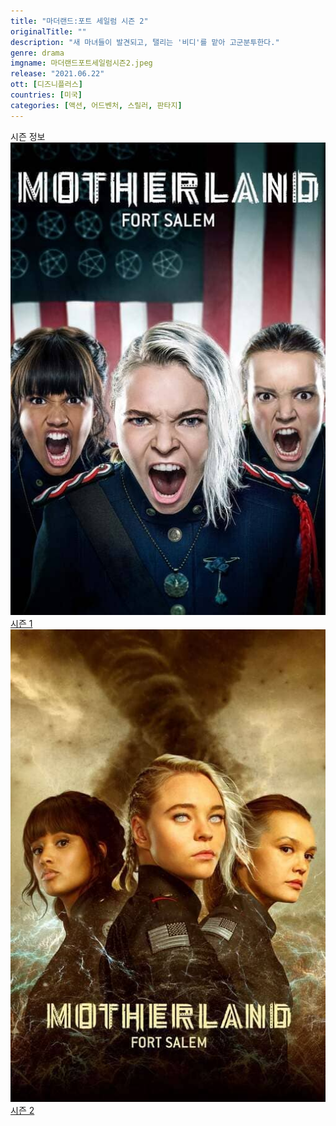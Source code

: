 ```yaml
---
title: "마더랜드:포트 세일럼 시즌 2"
originalTitle: ""
description: "새 마녀들이 발견되고, 탤리는 '비디'를 맡아 고군분투한다."
genre: drama
imgname: 마더랜드포트세일럼시즌2.jpeg
release: "2021.06.22"
ott: [디즈니플러스]
countries: [미국]
categories: [액션, 어드벤처, 스릴러, 판타지]
---
```


<div class="title bold">시즌 정보</div>

<div class="season-list">
<div class="item">
<a href="https://lesflix.github.io/drama/마더랜드포트세일럼시즌1" >
<img src="/poster/마더랜드포트세일럼시즌1.jpeg" alt="마더랜드포트세일럼시즌1 포스터 ">
시즌 1</a>
</div>

<div class="item">
<a href="https://lesflix.github.io/drama/마더랜드포트세일럼시즌2" >
<img src="/poster/마더랜드포트세일럼시즌2.jpeg" alt="마더랜드포트세일럼시즌2 포스터 ">
시즌 2</a>
</div>
</div>
